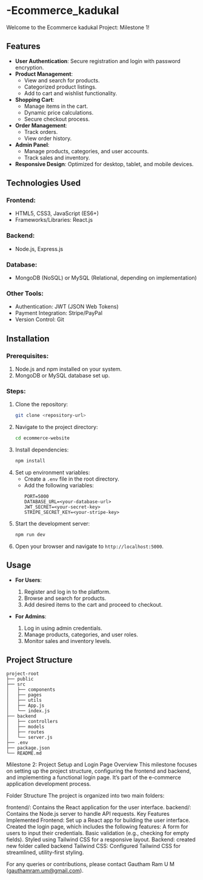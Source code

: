 # -Ecommerce_kadukal
Welcome to the Ecommerce kadukal Project: Milestone 1!

## Features

- **User Authentication**: Secure registration and login with password encryption.
- **Product Management**:
  - View and search for products.
  - Categorized product listings.
  - Add to cart and wishlist functionality.
- **Shopping Cart**:
  - Manage items in the cart.
  - Dynamic price calculations.
  - Secure checkout process.
- **Order Management**:
  - Track orders.
  - View order history.
- **Admin Panel**:
  - Manage products, categories, and user accounts.
  - Track sales and inventory.
- **Responsive Design**: Optimized for desktop, tablet, and mobile devices.

## Technologies Used

### Frontend:
- HTML5, CSS3, JavaScript (ES6+)
- Frameworks/Libraries: React.js

### Backend:
- Node.js, Express.js

### Database:
- MongoDB (NoSQL) or MySQL (Relational, depending on implementation)

### Other Tools:
- Authentication: JWT (JSON Web Tokens)
- Payment Integration: Stripe/PayPal
- Version Control: Git

## Installation

### Prerequisites:
1. Node.js and npm installed on your system.
2. MongoDB or MySQL database set up.

### Steps:
1. Clone the repository:
   ```bash
   git clone <repository-url>
   ```
2. Navigate to the project directory:
   ```bash
   cd ecommerce-website
   ```
3. Install dependencies:
   ```bash
   npm install
   ```
4. Set up environment variables:
   - Create a `.env` file in the root directory.
   - Add the following variables:
     ```env
     PORT=5000
     DATABASE_URL=<your-database-url>
     JWT_SECRET=<your-secret-key>
     STRIPE_SECRET_KEY=<your-stripe-key>
     ```
5. Start the development server:
   ```bash
   npm run dev
   ```
6. Open your browser and navigate to `http://localhost:5000`.

## Usage

- **For Users**:
  1. Register and log in to the platform.
  2. Browse and search for products.
  3. Add desired items to the cart and proceed to checkout.

- **For Admins**:
  1. Log in using admin credentials.
  2. Manage products, categories, and user roles.
  3. Monitor sales and inventory levels.

## Project Structure

```
project-root
├── public
├── src
│   ├── components
│   ├── pages
│   ├── utils
│   ├── App.js
│   └── index.js
├── backend
│   ├── controllers
│   ├── models
│   ├── routes
│   └── server.js
├── .env
├── package.json
└── README.md
```

Milestone 2: Project Setup and Login Page
Overview
This milestone focuses on setting up the project structure, configuring the frontend and backend, and implementing a functional login page. It’s part of the e-commerce application development process.

Folder Structure
The project is organized into two main folders:

frontend/: Contains the React application for the user interface.
backend/: Contains the Node.js server to handle API requests.
Key Features Implemented
Frontend:
Set up a React app for building the user interface.
Created the login page, which includes the following features:
A form for users to input their credentials.
Basic validation (e.g., checking for empty fields).
Styled using Tailwind CSS for a responsive layout.
Backend:
created new folder called backend
Tailwind CSS:
Configured Tailwind CSS for streamlined, utility-first styling.


For any queries or contributions, please contact Gautham Ram U M (gauthamram.um@gmail.com).
